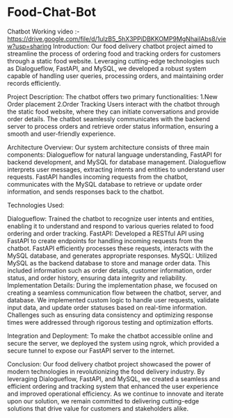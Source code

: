 ﻿# Food-Chat-Bot

Chatbot Working video :-https://drive.google.com/file/d/1ulzB5_5hX3PPiDBKKOMP9MgNhaiIAbs8/view?usp=sharing
Introduction:
Our food delivery chatbot project aimed to streamline the process of ordering food and tracking orders for customers through a static food website. Leveraging cutting-edge technologies such as Dialogueflow, FastAPI, and MySQL, we developed a robust system capable of handling user queries, processing orders, and maintaining order records efficiently.

Project Description:
The chatbot offers two primary functionalities:
1.New Order placement 
2.Order Tracking
Users interact with the chatbot through the static food website, where they can initiate conversations and provide order details. The chatbot seamlessly communicates with the backend server to process orders and retrieve order status information, ensuring a smooth and user-friendly experience.

Architecture Overview:
Our system architecture consists of three main components: Dialogueflow for natural language understanding, FastAPI for backend development, and MySQL for database management. Dialogueflow interprets user messages, extracting intents and entities to understand user requests. FastAPI handles incoming requests from the chatbot, communicates with the MySQL database to retrieve or update order information, and sends responses back to the chatbot.

Technologies Used:

Dialogueflow: Trained the chatbot to recognize user intents and entities, enabling it to understand and respond to various queries related to food ordering and order tracking.
FastAPI: Developed a RESTful API using FastAPI to create endpoints for handling incoming requests from the chatbot. FastAPI efficiently processes these requests, interacts with the MySQL database, and generates appropriate responses.
MySQL: Utilized MySQL as the backend database to store and manage order data. This included information such as order details, customer information, order status, and order history, ensuring data integrity and reliability.
Implementation Details:
During the implementation phase, we focused on creating a seamless communication flow between the chatbot, server, and database. We implemented custom logic to handle user requests, validate input data, and update order statuses based on real-time information. Challenges such as ensuring data consistency and optimizing response times were addressed through rigorous testing and optimization efforts.

Integration and Deployment:
To make the chatbot accessible online and secure the server, we deployed the system using ngrok, which provided a secure tunnel to expose our FastAPI server to the internet.


Conclusion:
Our food delivery chatbot project showcased the power of modern technologies in revolutionizing the food delivery industry. By leveraging Dialogueflow, FastAPI, and MySQL, we created a seamless and efficient ordering and tracking system that enhanced the user experience and improved operational efficiency. As we continue to innovate and iterate upon our solution, we remain committed to delivering cutting-edge solutions that drive value for customers and stakeholders alike.
